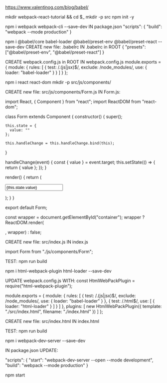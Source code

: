 https://www.valentinog.com/blog/babel/

mkdir webpack-react-tutorial && cd $_
mkdir -p src
npm init -y

npm i webpack webpack-cli --save-dev
IN package.json
"scripts": {
  "build": "webpack --mode production"
}

npm i @babel/core babel-loader @babel/preset-env @babel/preset-react --save-dev
CREATE new file: .babelrc
IN .babelrc in ROOT
{
  "presets": ["@babel/preset-env", "@babel/preset-react"]
}


CREATE webpack.config.js in ROOT
IN webpack.config.js
module.exports = {
  module: {
    rules: [
      {
        test: /\.(js|jsx)$/,
        exclude: /node_modules/,
        use: {
          loader: "babel-loader"
        }
      }
    ]
  }
};

npm i react react-dom
mkdir -p src/js/components/




CREATE new file: src/js/components/Form.js
IN Form.js:

import React, { Component } from "react";
import ReactDOM from "react-dom";

class Form extends Component {
  constructor() {
    super();

    this.state = {
      value: ""
    };

    this.handleChange = this.handleChange.bind(this);
  }

  handleChange(event) {
    const { value } = event.target;
    this.setState(() => {
      return {
        value
      };
    });
  }

  render() {
    return (
      <form>
        <input
          type="text"
          value={this.state.value}
          onChange={this.handleChange}
        />
      </form>
    );
  }
}

export default Form;

const wrapper = document.getElementById("container");
wrapper ? ReactDOM.render(<Form />, wrapper) : false;







CREATE new file: src/index.js
IN index.js

import Form from "./js/components/Form";



TEST:
npm run build





npm i html-webpack-plugin html-loader --save-dev

UPDATE webpack.config.js
WITH:
const HtmlWebPackPlugin = require("html-webpack-plugin");

module.exports = {
  module: {
    rules: [
      {
        test: /\.(js|jsx)$/,
        exclude: /node_modules/,
        use: {
          loader: "babel-loader"
        }
      },
      {
        test: /\.html$/,
        use: [
          {
            loader: "html-loader"
          }
        ]
      }
    ]
  },
  plugins: [
    new HtmlWebPackPlugin({
      template: "./src/index.html",
      filename: "./index.html"
    })
  ]
};


CREATE new file: src/index.html
IN index.html

<!DOCTYPE html>
<html lang="en">
<head>
    <meta charset="utf-8">
    <title>How to set up React, Webpack, and Babel</title>
</head>
<body>
<div id="container"></div>
</body>
</html>



TEST:
npm run build



npm i webpack-dev-server --save-dev

IN package.json
UPDATE:

"scripts": {
  "start": "webpack-dev-server --open --mode development",
  "build": "webpack --mode production"
}


npm start
